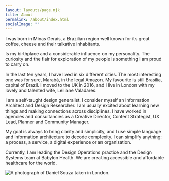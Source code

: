 ```yaml
---
layout: layouts/page.njk
title: About
permalink: /about/index.html
socialImage: ""
---
```

I was born in Minas Gerais, a Brazilian region well known for its great coffee, cheese and their talkative inhabitants. 

Is my birthplace and a considerable influence on my personality. The curiosity and the flair for exploration of my people is something I am proud to carry on. 

In the last ten years, I have lived in six different cities. The most interesting one was for sure, Marabá, in the legal Amazon. My favourite is still Brasília, capital of Brazil. I moved to the UK in 2016, and I live in London with my lovely and talented wife, Leiliane Valadares.  

I am a self-taught design generalist. I consider myself an Information Architect and Design Researcher. I am usually excited about learning new things and making connections across disciplines.  I have worked in agencies and consultancies as a Creative Director, Content Strategist, UX Lead, Planner and Community Manager. 

My goal is always to bring clarity and simplicity, and I use simple language and information architecture to decode complexity. I can simplify anything: a process, a service, a digital experience or an organisation.

Currently, I am leading the Design Operations practice and the Design Systems team at Babylon Health. We are creating accessible and affordable healthcare for the world.

![A photograph of Daniel Souza taken in London. ](/images/daniel_souza_photo.JPG "Photo: Leiliane Valadares")
